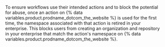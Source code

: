 To ensure workflows use their intended actions and to block the potential for abuse, once an action on {% data variables.product.prodname_dotcom_the_website %} is used for the first time, the namespace associated with that action is retired in your enterprise. This blocks users from creating an organization and repository in your enterprise that match the action's namespace on {% data variables.product.prodname_dotcom_the_website %}.
